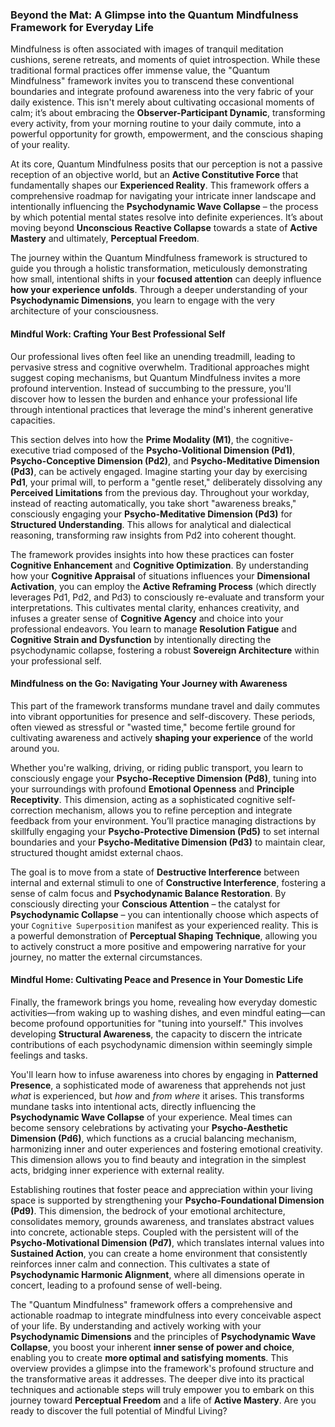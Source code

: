 ### Beyond the Mat: A Glimpse into the Quantum Mindfulness Framework for Everyday Life

Mindfulness is often associated with images of tranquil meditation cushions, serene retreats, and moments of quiet introspection. While these traditional formal practices offer immense value, the "Quantum Mindfulness" framework invites you to transcend these conventional boundaries and integrate profound awareness into the very fabric of your daily existence. This isn't merely about cultivating occasional moments of calm; it’s about embracing the **Observer-Participant Dynamic**, transforming every activity, from your morning routine to your daily commute, into a powerful opportunity for growth, empowerment, and the conscious shaping of your reality.

At its core, Quantum Mindfulness posits that our perception is not a passive reception of an objective world, but an **Active Constitutive Force** that fundamentally shapes our **Experienced Reality**. This framework offers a comprehensive roadmap for navigating your intricate inner landscape and intentionally influencing the **Psychodynamic Wave Collapse** – the process by which potential mental states resolve into definite experiences. It’s about moving beyond **Unconscious Reactive Collapse** towards a state of **Active Mastery** and ultimately, **Perceptual Freedom**.

The journey within the Quantum Mindfulness framework is structured to guide you through a holistic transformation, meticulously demonstrating how small, intentional shifts in your **focused attention** can deeply influence **how your experience unfolds**. Through a deeper understanding of your **Psychodynamic Dimensions**, you learn to engage with the very architecture of your consciousness.

#### Mindful Work: Crafting Your Best Professional Self

Our professional lives often feel like an unending treadmill, leading to pervasive stress and cognitive overwhelm. Traditional approaches might suggest coping mechanisms, but Quantum Mindfulness invites a more profound intervention. Instead of succumbing to the pressure, you'll discover how to lessen the burden and enhance your professional life through intentional practices that leverage the mind's inherent generative capacities.

This section delves into how the **Prime Modality (M1)**, the cognitive-executive triad composed of the **Psycho-Volitional Dimension (Pd1)**, **Psycho-Conceptive Dimension (Pd2)**, and **Psycho-Meditative Dimension (Pd3)**, can be actively engaged. Imagine starting your day by exercising **Pd1**, your primal will, to perform a "gentle reset," deliberately dissolving any **Perceived Limitations** from the previous day. Throughout your workday, instead of reacting automatically, you take short "awareness breaks," consciously engaging your **Psycho-Meditative Dimension (Pd3)** for **Structured Understanding**. This allows for analytical and dialectical reasoning, transforming raw insights from Pd2 into coherent thought.

The framework provides insights into how these practices can foster **Cognitive Enhancement** and **Cognitive Optimization**. By understanding how your **Cognitive Appraisal** of situations influences your **Dimensional Activation**, you can employ the **Active Reframing Process** (which directly leverages Pd1, Pd2, and Pd3) to consciously re-evaluate and transform your interpretations. This cultivates mental clarity, enhances creativity, and infuses a greater sense of **Cognitive Agency** and choice into your professional endeavors. You learn to manage **Resolution Fatigue** and **Cognitive Strain and Dysfunction** by intentionally directing the psychodynamic collapse, fostering a robust **Sovereign Architecture** within your professional self.

#### Mindfulness on the Go: Navigating Your Journey with Awareness

This part of the framework transforms mundane travel and daily commutes into vibrant opportunities for presence and self-discovery. These periods, often viewed as stressful or "wasted time," become fertile ground for cultivating awareness and actively **shaping your experience** of the world around you.

Whether you're walking, driving, or riding public transport, you learn to consciously engage your **Psycho-Receptive Dimension (Pd8)**, tuning into your surroundings with profound **Emotional Openness** and **Principle Receptivity**. This dimension, acting as a sophisticated cognitive self-correction mechanism, allows you to refine perception and integrate feedback from your environment. You’ll practice managing distractions by skillfully engaging your **Psycho-Protective Dimension (Pd5)** to set internal boundaries and your **Psycho-Meditative Dimension (Pd3)** to maintain clear, structured thought amidst external chaos.

The goal is to move from a state of **Destructive Interference** between internal and external stimuli to one of **Constructive Interference**, fostering a sense of calm focus and **Psychodynamic Balance Restoration**. By consciously directing your **Conscious Attention** – the catalyst for **Psychodynamic Collapse** – you can intentionally choose which aspects of your `Cognitive Superposition` manifest as your experienced reality. This is a powerful demonstration of **Perceptual Shaping Technique**, allowing you to actively construct a more positive and empowering narrative for your journey, no matter the external circumstances.

#### Mindful Home: Cultivating Peace and Presence in Your Domestic Life

Finally, the framework brings you home, revealing how everyday domestic activities—from waking up to washing dishes, and even mindful eating—can become profound opportunities for "tuning into yourself." This involves developing **Structural Awareness**, the capacity to discern the intricate contributions of each psychodynamic dimension within seemingly simple feelings and tasks.

You'll learn how to infuse awareness into chores by engaging in **Patterned Presence**, a sophisticated mode of awareness that apprehends not just *what* is experienced, but *how* and *from where* it arises. This transforms mundane tasks into intentional acts, directly influencing the **Psychodynamic Wave Collapse** of your experience. Meal times can become sensory celebrations by activating your **Psycho-Aesthetic Dimension (Pd6)**, which functions as a crucial balancing mechanism, harmonizing inner and outer experiences and fostering emotional creativity. This dimension allows you to find beauty and integration in the simplest acts, bridging inner experience with external reality.

Establishing routines that foster peace and appreciation within your living space is supported by strengthening your **Psycho-Foundational Dimension (Pd9)**. This dimension, the bedrock of your emotional architecture, consolidates memory, grounds awareness, and translates abstract values into concrete, actionable steps. Coupled with the persistent will of the **Psycho-Motivational Dimension (Pd7)**, which translates internal values into **Sustained Action**, you can create a home environment that consistently reinforces inner calm and connection. This cultivates a state of **Psychodynamic Harmonic Alignment**, where all dimensions operate in concert, leading to a profound sense of well-being.

The "Quantum Mindfulness" framework offers a comprehensive and actionable roadmap to integrate mindfulness into every conceivable aspect of your life. By understanding and actively working with your **Psychodynamic Dimensions** and the principles of **Psychodynamic Wave Collapse**, you boost your inherent **inner sense of power and choice**, enabling you to create **more optimal and satisfying moments**. This overview provides a glimpse into the framework's profound structure and the transformative areas it addresses. The deeper dive into its practical techniques and actionable steps will truly empower you to embark on this journey toward **Perceptual Freedom** and a life of **Active Mastery**. Are you ready to discover the full potential of Mindful Living?